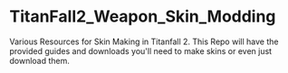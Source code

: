 # TitanFall2_Weapon_Skin_Modding
Various Resources for Skin Making in Titanfall 2.
This Repo will have the provided guides and downloads you'll need to make skins or even just download them.
